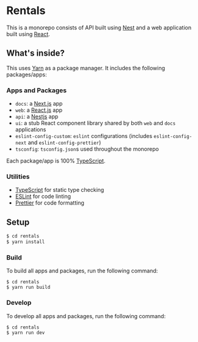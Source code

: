 # Rentals

This is a monorepo consists of API built using [Nest](https://nestjs.com/) and a web application built using [React](https://reactjs.org/).

## What's inside?

This uses [Yarn](https://classic.yarnpkg.com/lang/en/) as a package manager. It includes the following packages/apps:

### Apps and Packages

- `docs`: a [Next.js](https://nextjs.org) app
- `web`: a [React.js](https://reactjs.org/) app
- `api`: a [Nestjs](https://nestjs.com/) app
- `ui`: a stub React component library shared by both `web` and `docs` applications
- `eslint-config-custom`: `eslint` configurations (includes `eslint-config-next` and `eslint-config-prettier`)
- `tsconfig`: `tsconfig.json`s used throughout the monorepo

Each package/app is 100% [TypeScript](https://www.typescriptlang.org/).

### Utilities

- [TypeScript](https://www.typescriptlang.org/) for static type checking
- [ESLint](https://eslint.org/) for code linting
- [Prettier](https://prettier.io) for code formatting

## Setup

```bash
$ cd rentals
$ yarn install
```

### Build

To build all apps and packages, run the following command:

```
$ cd rentals
$ yarn run build
```

### Develop

To develop all apps and packages, run the following command:

```
$ cd rentals
$ yarn run dev
```
